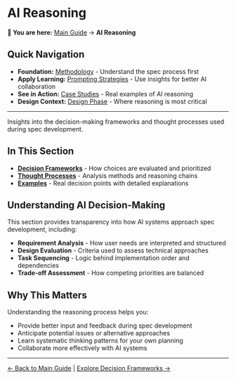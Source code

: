 # AI Reasoning

<!-- Navigation Metadata -->
<!-- Section: AI Reasoning | Level: Overview | Prerequisites: methodology/README.md, process/README.md -->
<!-- Related: prompting/strategies.md, examples/case-studies.md, process/design-phase.md -->

**📍 You are here:** [Main Guide](../../README.md) → **AI Reasoning**

## Quick Navigation
- **Foundation:** [Methodology](../methodology/README.md) - Understand the spec process first
- **Apply Learning:** [Prompting Strategies](../prompting/strategies.md) - Use insights for better AI collaboration
- **See in Action:** [Case Studies](../examples/case-studies.md) - Real examples of AI reasoning
- **Design Context:** [Design Phase](../process/design-phase.md) - Where reasoning is most critical

---

Insights into the decision-making frameworks and thought processes used during spec development.

## In This Section

- **[Decision Frameworks](decision-frameworks.md)** - How choices are evaluated and prioritized
- **[Thought Processes](thought-processes.md)** - Analysis methods and reasoning chains
- **[Examples](examples.md)** - Real decision points with detailed explanations

## Understanding AI Decision-Making

This section provides transparency into how AI systems approach spec development, including:

- **Requirement Analysis** - How user needs are interpreted and structured
- **Design Evaluation** - Criteria used to assess technical approaches
- **Task Sequencing** - Logic behind implementation order and dependencies
- **Trade-off Assessment** - How competing priorities are balanced

## Why This Matters

Understanding the reasoning process helps you:
- Provide better input and feedback during spec development
- Anticipate potential issues or alternative approaches
- Learn systematic thinking patterns for your own planning
- Collaborate more effectively with AI systems

---

[← Back to Main Guide](../../README.md) | [Explore Decision Frameworks →](decision-frameworks.md)